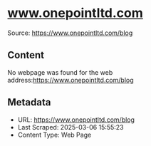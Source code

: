 # www.onepointltd.com

Source: https://www.onepointltd.com/blog

## Content

No webpage was found for the web address:https://www.onepointltd.com/blog


## Metadata

- URL: https://www.onepointltd.com/blog
- Last Scraped: 2025-03-06 15:55:23
- Content Type: Web Page
